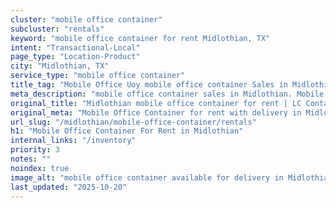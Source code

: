 ```yaml
---
cluster: "mobile office container"
subcluster: "rentals"
keyword: "mobile office container for rent Midlothian, TX"
intent: "Transactional-Local"
page_type: "Location-Product"
city: "Midlothian, TX"
service_type: "mobile office container"
title_tag: "Mobile Office Uoy mobile office container Sales in Midlothian | LC Container"
meta_description: "mobile office container sales in Midlothian. Mobile office containers for workspace solutions. Fast delivery, competitive pricing. Serving mobile office container area. Quote ID: 5BW. Call (214) 524-4168 for your free quote today."
original_title: "Midlothian mobile office container for rent | LC Container"
original_meta: "Mobile Office Container for rent with delivery in Midlothian, TX. LC Container — local Since 2003. Get pricing today."
url_slug: "/midlothian/mobile-office-container/rentals"
h1: "Mobile Office Container For Rent in Midlothian"
internal_links: "/inventory"
priority: 3
notes: ""
noindex: true
image_alt: "mobile office container available for delivery in Midlothian"
last_updated: "2025-10-20"
---
```


<!-- TODO: Add unique city/inventory copy, images, and internal links here. -->
